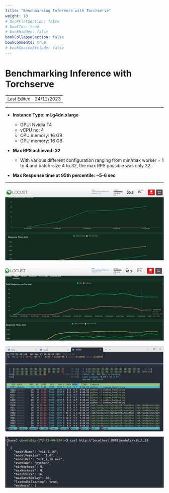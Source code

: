 ```yaml
---
title: "Benchmarking Inference with Torchserve"
weight: 10
# bookFlatSection: false
# bookToc: true
# bookHidden: false
bookCollapseSection: false
bookComments: true
# bookSearchExclude: false
---
```


# Benchmarking Inference with Torchserve

|             |            |
| ----------- | ---------- |
| Last Edited | 24/12/2023 |

---

- **Instance Type: ml.g4dn.xlarge**
    - GPU: Nvidia T4
    - vCPU no: 4
    - CPU memory: 16 GB
    - GPU memory: 16 GB

- **Max RPS achieved: 32**
    - With various different configuration ranging from min/max worker = 1 to 4 and batch-size 4 to 32, the max RPS possible was only 32. 

- **Max Response time at 95th percentile: ~5-6 sec**

---

![Alt text](benchmarking-with-torchserve/image.png)

![Alt text](benchmarking-with-torchserve/image-3.png)

![Alt text](benchmarking-with-torchserve/image-1.png)


![Alt text](benchmarking-with-torchserve/image-2.png)